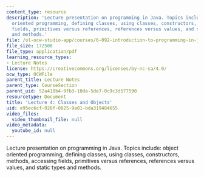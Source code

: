 ```yaml
---
content_type: resource
description: 'Lecture presentation on programming in Java. Topics include: object
  oriented programming, defining classes, using classes, constructors, methods, accessing
  fields, primitives versus references, references versus values, and static types
  and methods.'
file: /ol-ocw-studio-app/courses/6-092-introduction-to-programming-in-java-january-iap-2010/e95ec6cf928f08259a01bda319484655_MIT6_092IAP10_lec04.pdf
file_size: 172500
file_type: application/pdf
learning_resource_types:
- Lecture Notes
license: https://creativecommons.org/licenses/by-nc-sa/4.0/
ocw_type: OCWFile
parent_title: Lecture Notes
parent_type: CourseSection
parent_uid: 52a418b4-9fb3-10da-5de7-0c9c3d577590
resourcetype: Document
title: 'Lecture 4: Classes and Objects'
uid: e95ec6cf-928f-0825-9a01-bda319484655
video_files:
  video_thumbnail_file: null
video_metadata:
  youtube_id: null
---
```

Lecture presentation on programming in Java. Topics include: object oriented programming, defining classes, using classes, constructors, methods, accessing fields, primitives versus references, references versus values, and static types and methods.